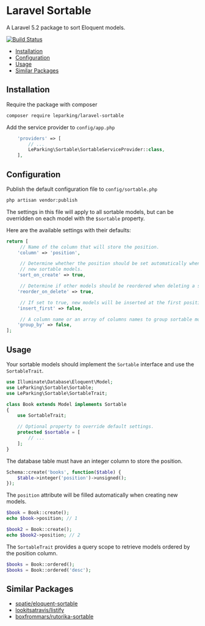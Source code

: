 # Laravel Sortable

A Laravel 5.2 package to sort Eloquent models.

[![Build Status](https://travis-ci.org/leparking/laravel-sortable.svg)](https://travis-ci.org/leparking/laravel-sortable)

* [Installation](#installation)
* [Configuration](#configuration)
* [Usage](#usage)
* [Similar Packages](#similar-packages)

## Installation

Require the package with composer

```sh
composer require leparking/laravel-sortable
```

Add the service provider to `config/app.php`

```php
    'providers' => [
        // ...
        LeParking\Sortable\SortableServiceProvider::class,
    ],
```

## Configuration

Publish the default configuration file to `config/sortable.php`

```sh
php artisan vendor:publish
```

The settings in this file will apply to all sortable models, but can be
overridden on each model with the `$sortable` property.

Here are the available settings with their defaults:

```php
return [
     // Name of the column that will store the position.
    'column' => 'position',

     // Determine whether the position should be set automatically when creating
     // new sortable models.
    'sort_on_create' => true,

     // Determine if other models should be reordered when deleting a sortable model.
    'reorder_on_delete' => true,

     // If set to true, new models will be inserted at the first position.
    'insert_first' => false,

     // A column name or an array of columns names to group sortable models.
    'group_by' => false,
];
```

## Usage

Your sortable models should implement the `Sortable` interface and use the `SortableTrait`.

```php
use Illuminate\Database\Eloquent\Model;
use LeParking\Sortable\Sortable;
use LeParking\Sortable\SortableTrait;

class Book extends Model implements Sortable
{
    use SortableTrait;

    // Optional property to override default settings.
    protected $sortable = [
        // ...
    ];
}

```

The database table must have an integer column to store the position.

```php
Schema::create('books', function($table) {
    $table->integer('position')->unsigned();
});
```

The `position` attribute will be filled automatically when creating new models.

```php
$book = Book::create();
echo $book->position; // 1

$book2 = Book::create();
echo $book2->position; // 2
```

The `SortableTrait` provides a query scope to retrieve models ordered by the
position column.

```php
$books = Book::ordered();
$books = Book::ordered('desc');
```

## Similar Packages

* [spatie/eloquent-sortable](https://github.com/spatie/eloquent-sortable)
* [lookitsatravis/listify](https://github.com/lookitsatravis/listify)
* [boxfrommars/rutorika-sortable](https://github.com/boxfrommars/rutorika-sortable)
